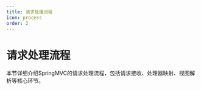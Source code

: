 ```yaml
---
title: 请求处理流程
icon: process
order: 2
---
```


# 请求处理流程

本节详细介绍SpringMVC的请求处理流程，包括请求接收、处理器映射、视图解析等核心环节。
